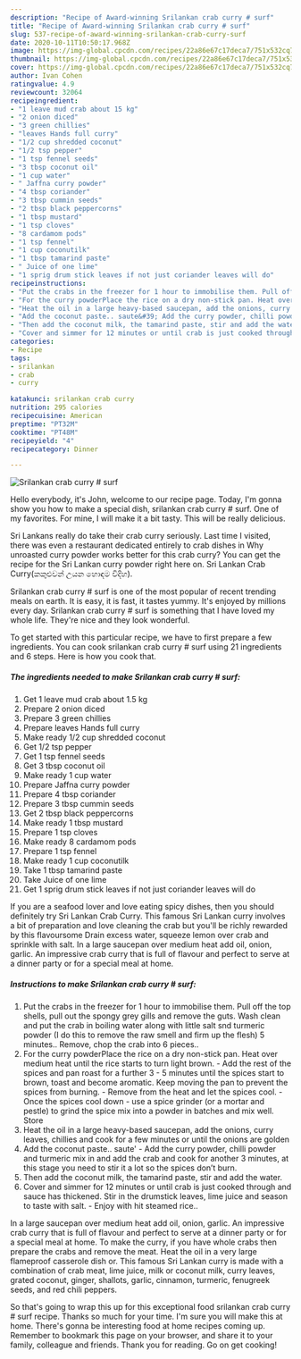 ```yaml
---
description: "Recipe of Award-winning Srilankan crab curry # surf"
title: "Recipe of Award-winning Srilankan crab curry # surf"
slug: 537-recipe-of-award-winning-srilankan-crab-curry-surf
date: 2020-10-11T10:50:17.968Z
image: https://img-global.cpcdn.com/recipes/22a86e67c17deca7/751x532cq70/srilankan-crab-curry-surf-recipe-main-photo.jpg
thumbnail: https://img-global.cpcdn.com/recipes/22a86e67c17deca7/751x532cq70/srilankan-crab-curry-surf-recipe-main-photo.jpg
cover: https://img-global.cpcdn.com/recipes/22a86e67c17deca7/751x532cq70/srilankan-crab-curry-surf-recipe-main-photo.jpg
author: Ivan Cohen
ratingvalue: 4.9
reviewcount: 32064
recipeingredient:
- "1 leave mud crab about 15 kg"
- "2 onion diced"
- "3 green chillies"
- "leaves Hands full curry"
- "1/2 cup shredded coconut"
- "1/2 tsp pepper"
- "1 tsp fennel seeds"
- "3 tbsp coconut oil"
- "1 cup water"
- " Jaffna curry powder"
- "4 tbsp coriander"
- "3 tbsp cummin seeds"
- "2 tbsp black peppercorns"
- "1 tbsp mustard"
- "1 tsp cloves"
- "8 cardamom pods"
- "1 tsp fennel"
- "1 cup coconutilk"
- "1 tbsp tamarind paste"
- " Juice of one lime"
- "1 sprig drum stick leaves if not just coriander leaves will do"
recipeinstructions:
- "Put the crabs in the freezer for 1 hour to immobilise them. Pull off the top shells, pull out the spongy grey gills and remove the guts. Wash clean and put the crab in boiling water along with little salt snd turmeric powder (I do this to remove the raw smell and firm up the flesh) 5 minutes.. Remove, chop the crab into 6 pieces.."
- "For the curry powderPlace the rice on a dry non-stick pan. Heat over medium heat until the rice starts to turn light brown. Add the rest of the spices and pan roast for a further 3 - 5 minutes until the spices start to brown, toast and become aromatic. Keep moving the pan to prevent the spices from burning. Remove from the heat and let the spices cool. Once the spices cool down - use a spice grinder (or a mortar and pestle) to grind the spice mix into a powder in batches and mix well. Store"
- "Heat the oil in a large heavy-based saucepan, add the onions, curry leaves, chillies and cook for a few minutes or until the onions are golden"
- "Add the coconut paste.. saute&#39; Add the curry powder, chilli powder and turmeric mix in and add the crab and cook for another 3 minutes, at this stage you need to stir it a lot so the spices don’t burn."
- "Then add the coconut milk, the tamarind paste, stir and add the water."
- "Cover and simmer for 12 minutes or until crab is just cooked through and sauce has thickened. Stir in the drumstick leaves, lime juice and season to taste with salt. Enjoy with hit steamed rice.."
categories:
- Recipe
tags:
- srilankan
- crab
- curry

katakunci: srilankan crab curry 
nutrition: 295 calories
recipecuisine: American
preptime: "PT32M"
cooktime: "PT48M"
recipeyield: "4"
recipecategory: Dinner

---
```



![Srilankan crab curry # surf](https://img-global.cpcdn.com/recipes/22a86e67c17deca7/751x532cq70/srilankan-crab-curry-surf-recipe-main-photo.jpg)

Hello everybody, it's John, welcome to our recipe page. Today, I'm gonna show you how to make a special dish, srilankan crab curry # surf. One of my favorites. For mine, I will make it a bit tasty. This will be really delicious.

Sri Lankans really do take their crab curry seriously. Last time I visited, there was even a restaurant dedicated entirely to crab dishes in Why unroasted curry powder works better for this crab curry? You can get the recipe for the Sri Lankan curry powder right here on. Sri Lankan Crab Curry(කකුළුවන් උයන හොඳම විදිහ).

Srilankan crab curry # surf is one of the most popular of recent trending meals on earth. It is easy, it is fast, it tastes yummy. It's enjoyed by millions every day. Srilankan crab curry # surf is something that I have loved my whole life. They're nice and they look wonderful.


To get started with this particular recipe, we have to first prepare a few ingredients. You can cook srilankan crab curry # surf using 21 ingredients and 6 steps. Here is how you cook that.

<!--inarticleads1-->

##### The ingredients needed to make Srilankan crab curry # surf:

1. Get 1 leave mud crab about 1.5 kg
1. Prepare 2 onion diced
1. Prepare 3 green chillies
1. Prepare leaves Hands full curry
1. Make ready 1/2 cup shredded coconut
1. Get 1/2 tsp pepper
1. Get 1 tsp fennel seeds
1. Get 3 tbsp coconut oil
1. Make ready 1 cup water
1. Prepare  Jaffna curry powder
1. Prepare 4 tbsp coriander
1. Prepare 3 tbsp cummin seeds
1. Get 2 tbsp black peppercorns
1. Make ready 1 tbsp mustard
1. Prepare 1 tsp cloves
1. Make ready 8 cardamom pods
1. Prepare 1 tsp fennel
1. Make ready 1 cup coconutilk
1. Take 1 tbsp tamarind paste
1. Take  Juice of one lime
1. Get 1 sprig drum stick leaves if not just coriander leaves will do


If you are a seafood lover and love eating spicy dishes, then you should definitely try Sri Lankan Crab Curry. This famous Sri Lankan curry involves a bit of preparation and love cleaning the crab but you&#39;ll be richly rewarded by this flavoursome Drain excess water, squeeze lemon over crab and sprinkle with salt. In a large saucepan over medium heat add oil, onion, garlic. An impressive crab curry that is full of flavour and perfect to serve at a dinner party or for a special meal at home. 

<!--inarticleads2-->

##### Instructions to make Srilankan crab curry # surf:

1. Put the crabs in the freezer for 1 hour to immobilise them. Pull off the top shells, pull out the spongy grey gills and remove the guts. Wash clean and put the crab in boiling water along with little salt snd turmeric powder (I do this to remove the raw smell and firm up the flesh) 5 minutes.. Remove, chop the crab into 6 pieces..
1. For the curry powderPlace the rice on a dry non-stick pan. Heat over medium heat until the rice starts to turn light brown. - Add the rest of the spices and pan roast for a further 3 - 5 minutes until the spices start to brown, toast and become aromatic. Keep moving the pan to prevent the spices from burning. - Remove from the heat and let the spices cool. - Once the spices cool down - use a spice grinder (or a mortar and pestle) to grind the spice mix into a powder in batches and mix well. Store
1. Heat the oil in a large heavy-based saucepan, add the onions, curry leaves, chillies and cook for a few minutes or until the onions are golden
1. Add the coconut paste.. saute&#39; - Add the curry powder, chilli powder and turmeric mix in and add the crab and cook for another 3 minutes, at this stage you need to stir it a lot so the spices don’t burn.
1. Then add the coconut milk, the tamarind paste, stir and add the water.
1. Cover and simmer for 12 minutes or until crab is just cooked through and sauce has thickened. Stir in the drumstick leaves, lime juice and season to taste with salt. - Enjoy with hit steamed rice..


In a large saucepan over medium heat add oil, onion, garlic. An impressive crab curry that is full of flavour and perfect to serve at a dinner party or for a special meal at home. To make the curry, if you have whole crabs then prepare the crabs and remove the meat. Heat the oil in a very large flameproof casserole dish or. This famous Sri Lankan curry is made with a combination of crab meat, lime juice, milk or coconut milk, curry leaves, grated coconut, ginger, shallots, garlic, cinnamon, turmeric, fenugreek seeds, and red chili peppers. 

So that's going to wrap this up for this exceptional food srilankan crab curry # surf recipe. Thanks so much for your time. I'm sure you will make this at home. There's gonna be interesting food at home recipes coming up. Remember to bookmark this page on your browser, and share it to your family, colleague and friends. Thank you for reading. Go on get cooking!
